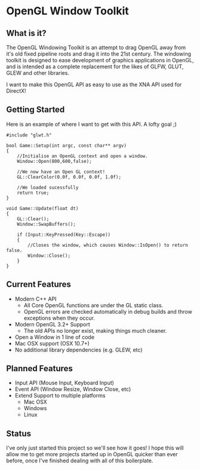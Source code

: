 OpenGL Window Toolkit
====

What is it?
-----------

The OpenGL Windowing Toolkit is an attempt to drag OpenGL away from it's old fixed pipeline roots and drag it into the 21st century. The windowing toolkit is designed to ease development of graphics applications in OpenGL, and is intended as a complete replacement for the likes of GLFW, GLUT, GLEW and other libraries.

I want to make this OpenGL API as easy to use as the XNA API used for DirectX!

Getting Started
---------------

Here is an example of where I want to get with this API. A lofty goal ;)

    #include "glwt.h"

    bool Game::Setup(int argc, const char** argv)
    {
    	//Initialise an OpenGL context and open a window.
    	Window::Open(800,600,false);

    	//We now have an Open GL context!
    	GL::ClearColor(0.0f, 0.0f, 0.0f, 1.0f);

        //We loaded sucessfully
        return true;
    }

    void Game::Update(float dt)
    {
        GL::Clear();
        Window::SwapBuffers();

        if (Input::KeyPressed(Key::Escape))
        {
            //Closes the window, which causes Window::IsOpen() to return false.
            Window::Close();
        }
    }

Current Features
----------------

* Modern C++ API
    * All Core OpenGL functions are under the GL static class.
    * OpenGL errors are checked automatically in debug builds and throw exceptions when they occur.
* Modern OpenGL 3.2+ Support
    * The old APIs no longer exist, making things much cleaner.
* Open a Window in 1 line of code
* Mac OSX support (OSX 10.7+)
* No additional library dependencies (e.g. GLEW, etc)

Planned Features
----------------

* Input API (Mouse Input, Keyboard Input)
* Event API (Window Resize, Window Close, etc)
* Extend Support to multiple platforms
    * Mac OSX
    * Windows
    * Linux

Status
------
I've only just started this project so we'll see how it goes! I hope this will allow me to get more projects started up in OpenGL quicker than ever before, once I've finished dealing with all of this boilerplate.